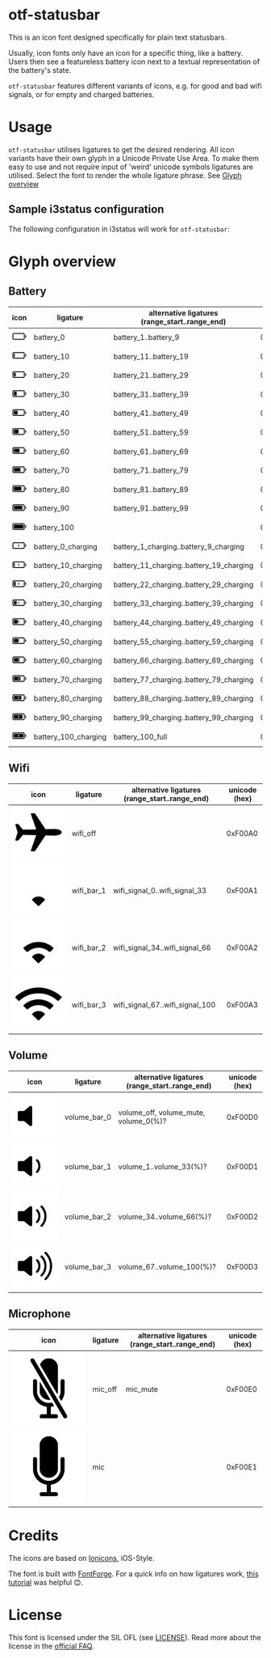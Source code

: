 # otf-statusbar

This is an icon font designed specifically for plain text statusbars.

Usually, icon fonts only have an icon for a specific thing, like a battery.
Users then see a featureless battery icon next to a textual representation of the battery's state.

`otf-statusbar` features different variants of icons, e.g. for good and bad wifi signals, or for empty and charged batteries.


# Usage

`otf-statusbar` utilises ligatures to get the desired rendering.
All icon variants have their own glyph in a Unicode Private Use Area.
To make them easy to use and not require input of 'weird' unicode symbols ligatures are utilised.
Select the font to render the whole ligature phrase. See [Glyph overview](#glyph-overview)


## Sample i3status configuration

The following configuration in i3status will work for `otf-statusbar`:


# Glyph overview

## Battery

| icon                                       | ligature             | alternative ligatures (range_start..range_end) | unicode (hex) |
| ---                                        | ---                  | ---                                            | ---           |
| ![preview](icons/battery-00.svg)           | battery_0            | battery_1..battery_9                           | 0xF00B0       |
| ![preview](icons/battery-10.svg)           | battery_10           | battery_11..battery_19                         | 0xF00B1       |
| ![preview](icons/battery-20.svg)           | battery_20           | battery_21..battery_29                         | 0xF00B2       |
| ![preview](icons/battery-30.svg)           | battery_30           | battery_31..battery_39                         | 0xF00B3       |
| ![preview](icons/battery-40.svg)           | battery_40           | battery_41..battery_49                         | 0xF00B4       |
| ![preview](icons/battery-50.svg)           | battery_50           | battery_51..battery_59                         | 0xF00B5       |
| ![preview](icons/battery-60.svg)           | battery_60           | battery_61..battery_69                         | 0xF00B6       |
| ![preview](icons/battery-70.svg)           | battery_70           | battery_71..battery_79                         | 0xF00B7       |
| ![preview](icons/battery-80.svg)           | battery_80           | battery_81..battery_89                         | 0xF00B8       |
| ![preview](icons/battery-90.svg)           | battery_90           | battery_91..battery_99                         | 0xF00B9       |
| ![preview](icons/battery-100.svg)          | battery_100          |                                                | 0xF00BA       |
| ![preview](icons/battery-00-charging.svg)  | battery_0_charging   | battery_1_charging..battery_9_charging         | 0xF00C0       |
| ![preview](icons/battery-10-charging.svg)  | battery_10_charging  | battery_11_charging..battery_19_charging       | 0xF00C1       |
| ![preview](icons/battery-20-charging.svg)  | battery_20_charging  | battery_22_charging..battery_29_charging       | 0xF00C2       |
| ![preview](icons/battery-30-charging.svg)  | battery_30_charging  | battery_33_charging..battery_39_charging       | 0xF00C3       |
| ![preview](icons/battery-40-charging.svg)  | battery_40_charging  | battery_44_charging..battery_49_charging       | 0xF00C4       |
| ![preview](icons/battery-50-charging.svg)  | battery_50_charging  | battery_55_charging..battery_59_charging       | 0xF00C5       |
| ![preview](icons/battery-60-charging.svg)  | battery_60_charging  | battery_66_charging..battery_69_charging       | 0xF00C6       |
| ![preview](icons/battery-70-charging.svg)  | battery_70_charging  | battery_77_charging..battery_79_charging       | 0xF00C7       |
| ![preview](icons/battery-80-charging.svg)  | battery_80_charging  | battery_88_charging..battery_89_charging       | 0xF00C8       |
| ![preview](icons/battery-90-charging.svg)  | battery_90_charging  | battery_99_charging..battery_99_charging       | 0xF00C9       |
| ![preview](icons/battery-100-charging.svg) | battery_100_charging | battery_100_full                               | 0xF00CA       |

## Wifi

| icon                             | ligature   | alternative ligatures (range_start..range_end) | unicode (hex) |
| ---                              | ---        | ---                                            | ---           |
| ![preview](icons/wifi-off.svg)   | wifi_off   |                                                | 0xF00A0       |
| ![preview](icons/wifi-bar-1.svg) | wifi_bar_1 | wifi_signal_0..wifi_signal_33                  | 0xF00A1       |
| ![preview](icons/wifi-bar-2.svg) | wifi_bar_2 | wifi_signal_34..wifi_signal_66                 | 0xF00A2       |
| ![preview](icons/wifi-bar-3.svg) | wifi_bar_3 | wifi_signal_67..wifi_signal_100                | 0xF00A3       |

## Volume

| icon                           | ligature     | alternative ligatures (range_start..range_end) | unicode (hex) |
| ---                            | ---          | ---                                            | ---           |
| ![preview](icons/volume-0.svg) | volume_bar_0 | volume_off, volume_mute, volume_0(%)?          | 0xF00D0       |
| ![preview](icons/volume-1.svg) | volume_bar_1 | volume_1..volume_33(%)?                        | 0xF00D1       |
| ![preview](icons/volume-2.svg) | volume_bar_2 | volume_34..volume_66(%)?                       | 0xF00D2       |
| ![preview](icons/volume-3.svg) | volume_bar_3 | volume_67..volume_100(%)?                      | 0xF00D3       |


## Microphone

| icon                          | ligature | alternative ligatures (range_start..range_end) | unicode (hex) |
| ---                           | ---      | ---                                            | ---           |
| ![preview](icons/mic-off.svg) | mic_off  | mic_mute                                       | 0xF00E0       |
| ![preview](icons/mic.svg)     | mic      |                                                | 0xF00E1       |


# Credits

The icons are based on [Ionicons][1], iOS-Style.

The font is built with [FontForge][2]. For a quick info on how ligatures work, [this tutorial][3] was helpful 😊.


# License

This font is licensed under the SIL OFL (see [LICENSE](./LICENSE)). Read more about the license in the [official FAQ][4].


[1]: https://github.com/ionic-team/ionicons
[2]: https://fontforge.github.io
[3]: https://www.youtube.com/watch?v=UUUeogQAjv0&t=213
[4]: https://scripts.sil.org/cms/scripts/page.php?item_id=OFL-FAQ_web
